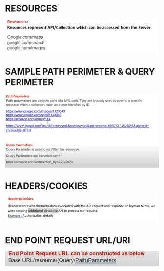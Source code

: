 # RESOURCES

![img.png](img/img.png)


# SAMPLE PATH PERIMETER & QUERY PERIMETER
![desi.](img/img_1.png)
# HEADERS/COOKIES

![img_2.png](img/img_2.png)

# END POINT REQUEST URL/URI



![img_3.png](img/img_3.png)
